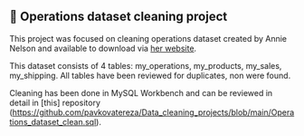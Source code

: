 ## 🧹 Operations dataset cleaning project

This project was focused on cleaning operations dataset created by Annie Nelson and available to download via [her website](https://anniesanalytics-datasets.carrd.co). 


This dataset consists of 4 tables: my_operations, my_products, my_sales, my_shipping. All tables have been reviewed for duplicates, non were found. 


Cleaning has been done in MySQL Workbench and can be reviewed in detail in [this] repository (https://github.com/pavkovatereza/Data_cleaning_projects/blob/main/Operations_dataset_clean.sql).
